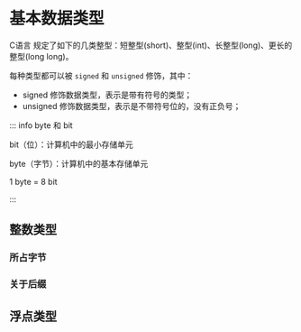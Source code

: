 # 基本数据类型

C语言 规定了如下的几类整型：短整型(short)、整型(int)、长整型(long)、更长的整型(long long)。

每种类型都可以被 `signed` 和 `unsigned` 修饰，其中：

- signed 修饰数据类型，表示是带有符号的类型；
- unsigned 修饰数据类型，表示是不带符号位的，没有正负号；

::: info byte 和 bit

bit（位）：计算机中的最小存储单元

byte（字节）：计算机中的基本存储单元

1 byte = 8 bit

:::



## 整数类型



### 所占字节



### 关于后缀



## 浮点类型
